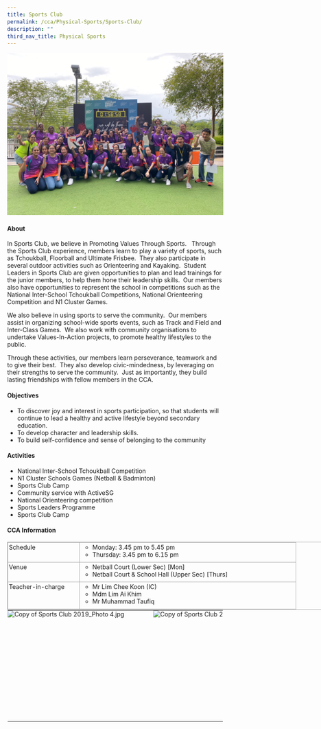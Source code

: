 ```yaml
---
title: Sports Club
permalink: /cca/Physical-Sports/Sports-Club/
description: ""
third_nav_title: Physical Sports
---
```

![](/images/CCA/Physical%20Sports/Sports%20Club/S1.jpg)

#### **About**


In Sports Club, we believe in Promoting Values Through Sports.&nbsp; &nbsp;Through the Sports Club experience, members learn to play a variety of sports, such as Tchoukball, Floorball and Ultimate Frisbee.&nbsp; They also participate in several outdoor activities such as Orienteering and Kayaking.&nbsp; Student Leaders in Sports Club are given opportunities to plan and lead trainings for the junior members, to help them hone their leadership skills.&nbsp; Our members also have opportunities to represent the school in competitions such as the National Inter-School Tchoukball Competitions, National Orienteering Competition and N1 Cluster Games.

We also believe in using sports to serve the community.&nbsp; Our members assist in organizing school-wide sports events, such as Track and Field and Inter-Class Games.&nbsp; We also work with community organisations to undertake Values-In-Action projects, to promote healthy lifestyles to the public.

Through these activities, our members learn perseverance, teamwork and to give their best.&nbsp; They also develop civic-mindedness, by leveraging on their strengths to serve the community.&nbsp; Just as importantly, they build lasting friendships with fellow members in the CCA.

#### **Objectives**


*   To discover joy and interest in sports participation, so that students will continue to lead a healthy and active lifestyle beyond secondary education.
*   To develop character and leadership skills.
*   To build self-confidence and sense of belonging to the community

#### **Activities**


*   National Inter-School Tchoukball Competition
*   N1 Cluster Schools Games (Netball &amp; Badminton)
*   Sports Club Camp
*   Community service with ActiveSG
*   National Orienteering competition
*   Sports Leaders Programme
*   Sports Club Camp

#### **CCA Information**


<table style="margin: 0px; outline: 0px; padding: 0px; border-collapse: collapse; border: 1px solid rgb(170, 170, 170); width: 820px;" class="iveo_table ives_tab_simple3" cellpadding="0" cellspacing="0" border="0"><tbody style="margin: 0px; outline: 0px; padding: 0px;"><tr style="margin: 0px; outline: 0px; padding: 0px;"><td style="margin: 0px; outline: 0px; padding: 2px; text-align: left; border: 1px solid rgb(170, 170, 170); width: 121.25pt;" valign="top">Schedule<br style="margin: 0px; outline: 0px; padding: 0px;"></td><td style="margin: 0px; outline: 0px; padding: 2px; text-align: center; border: 1px solid rgb(170, 170, 170); width: 375.05pt;" valign="top"><ul style="margin: 0px 0px 0.5em 1em; outline: 0px; padding: 0px;"><li style="margin: 0px; outline: 0px; padding: 0px; list-style: none;"><ul style="margin: 0px 0px 0.5em 1em; outline: 0px; padding: 0px; list-style-type: circle;"><li style="margin: 0px; outline: 0px; padding: 0px; text-align: left;">Monday: 3.45 pm to 5.45 pm&nbsp;</li><li style="margin: 0px; outline: 0px; padding: 0px; text-align: left;">Thursday: 3.45 pm to 6.15 pm&nbsp;<br style="margin: 0px; outline: 0px; padding: 0px;"></li></ul></li></ul></td></tr><tr style="margin: 0px; outline: 0px; padding: 0px;"><td style="margin: 0px; outline: 0px; padding: 2px; text-align: left; border: 1px solid rgb(170, 170, 170); width: 121.25pt;" valign="top">Venue<br style="margin: 0px; outline: 0px; padding: 0px;"></td><td style="margin: 0px; outline: 0px; padding: 2px; text-align: center; border: 1px solid rgb(170, 170, 170); width: 375.05pt;" valign="top"><ul style="margin: 0px 0px 0.5em 1em; outline: 0px; padding: 0px;"><li style="margin: 0px; outline: 0px; padding: 0px; list-style: none;"></li><ul style="margin: 0px 0px 0.5em 1em; outline: 0px; padding: 0px; list-style-type: circle;"><li style="margin: 0px; outline: 0px; padding: 0px; text-align: left;">Netball Court (Lower Sec) [Mon]</li><li style="margin: 0px; outline: 0px; padding: 0px; text-align: left;">Netball Court &amp; School Hall (Upper Sec) [Thurs]&nbsp;</li></ul></ul></td></tr><tr style="margin: 0px; outline: 0px; padding: 0px;"><td style="margin: 0px; outline: 0px; padding: 2px; text-align: left; border: 1px solid rgb(170, 170, 170); width: 121.25pt;" valign="top">Teacher-in-charge&nbsp;</td><td style="margin: 0px; outline: 0px; padding: 2px; text-align: center; border: 1px solid rgb(170, 170, 170);"><ul style="margin: 0px 0px 0.5em 1em; outline: 0px; padding: 0px; list-style-type: circle;"><ul style="margin: 0px 0px 0.5em 1em; outline: 0px; padding: 0px;"><li style="margin: 0px; outline: 0px; padding: 0px; text-align: left;">Mr Lim Chee Koon (IC)</li><li style="margin: 0px; outline: 0px; padding: 0px; text-align: left;">Mdm Lim Ai Khim</li><li style="margin: 0px; outline: 0px; padding: 0px; text-align: left;">Mr Muhammad Taufiq&nbsp;</li></ul></ul></td></tr></tbody></table>

  

<table style="margin: auto; outline: 0px; padding: 0px; border-collapse: collapse; clear: both; border: 1px solid transparent; table-layout: fixed;" class="ives_tab_kosong ive_eobj_center" border="0"><tbody style="margin: 0px; outline: 0px; padding: 0px;"><tr style="margin: 0px; outline: 0px; padding: 0px;"><td style="margin: 0px; outline: 0px; padding: 0px 15px 15px 0px; vertical-align: top;"><img style="margin: auto; outline: 0px; padding: 0px; border: none; max-width: 100%; clear: both; display: block; width: 325px; height: 243px;" class="ive_eobj_center" alt="Copy of Sports Club 2019_Photo 4.jpg" width="100%" src="https://chijstjosephsconvent.moe.edu.sg/qql/slot/u160/2020/CCA/Physical%20Sports/Sports%20Club/Copy%20of%20Sports%20Club%202019_Photo%204.jpg"></td><td style="margin: 0px; outline: 0px; padding: 0px 15px 15px 0px; vertical-align: top;"><img style="margin: auto; outline: 0px; padding: 0px; border: none; max-width: 100%; clear: both; display: block; width: 326px; height: 243px;" class="ive_eobj_center" alt="Copy of Sports Club 2019_Photo 2.jpg" width="100%" src="https://chijstjosephsconvent.moe.edu.sg/qql/slot/u160/2020/CCA/Physical%20Sports/Sports%20Club/Copy%20of%20Sports%20Club%202019_Photo%202.jpg"></td></tr></tbody></table>